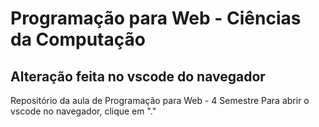 # Programação para Web - Ciências da Computação

## Alteração feita no vscode do navegador 

Repositório da aula de Programação para Web - 4 Semestre
Para abrir o vscode no navegador, clique em "."